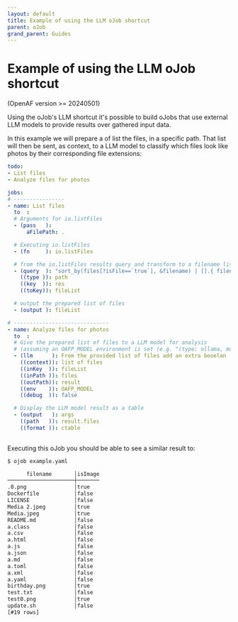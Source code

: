```yaml
---
layout: default
title: Example of using the LLM oJob shortcut
parent: oJob
grand_parent: Guides
---
```


# Example of using the LLM oJob shortcut

(OpenAF version >= 20240501)

Using the oJob's LLM shortcut it's possible to build oJobs that use external LLM models to provide results over gathered input data.

In this example we will prepare a of list the files, in a specific path. That list will then be sent, as context, to a LLM model to classify which files look like photos by their corresponding file extensions:

```yaml
todo:
- List files
- Analyze files for photos

jobs:
# ----------------
- name: List files
  to  :
  # Arguments for io.listFiles
  - (pass   ):
      aFilePath: .

  # Executing io.listFiles
  - (fn     ): io.listFiles

  # from the io.listFiles results query and transform to a filename list
  - (query  ): "sort_by(files[?isFile==`true`], &filename) | [].{ filename: filename } | { files: [] }"
    ((type )): path
    ((key  )): res
    ((toKey)): fileList

  # output the prepared list of files
  - (output ): fileList

# ------------------------------
- name: Analyze files for photos
  to  :
  # Give the prepared list of files to a LLM model for analysis
  # (assuming an OAFP_MODEL environment is set (e.g. "(type: ollama, model: '...', url: '...', temperature: 0, timeout: 900000)" ))
  - (llm      ): From the provided list of files add an extra booelan 'isImage' field to indicate which files, given their extension, are photos.
    ((context)): list of files
    ((inKey  )): fileList
    ((inPath )): files
    ((outPath)): result
    ((env    )): OAFP_MODEL
    ((debug  )): false

  # Display the LLM model result as a table
  - (output   ): args
    ((path   )): result.files
    ((format )): ctable
    
```

Executing this oJob you should be able to see a similar result to:

```bash
$ ojob example.yaml

      filename       │isImage
─────────────────────┼───────
.0.png               │true    
Dockerfile           │false  
LICENSE              │false   
Media 2.jpeg         │true   
Media.jpeg           │true   
README.md            │false   
a.class              │false  
a.csv                │false  
a.html               │false  
a.js                 │false  
a.json               │false  
a.md                 │false  
a.toml               │false  
a.xml                │false  
a.yaml               │false   
birthday.png         │true    
test.txt             │false  
test0.png            │true   
update.sh            │false   
[#19 rows]
```